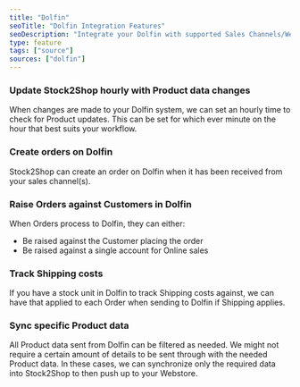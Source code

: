 ```yaml
---
title: "Dolfin"
seoTitle: "Dolfin Integration Features"
seoDescription: "Integrate your Dolfin with supported Sales Channels/Webstores through Stock2Shop"
type: feature
tags: ["source"]
sources: ["dolfin"]
---
```


<!-- ***NOT IN USE***

cron_get_products_schedule
get_products_limit
order_process_action
order_process_map
order_process_url
order_source_order_code_map
product_map
product_map (v2)
product_map (v4)
product_request_action
product_request_map
product_request_map (v2)
product_request_map (v4)
product_request_url
queue_fetch_images
sync_mode

-->
<!-- cron_get_products_schedule -->
### Update Stock2Shop hourly with Product data changes
When changes are made to your Dolfin system, we can set an hourly time to check for Product updates.
This can be set for which ever minute on the hour that best suits your workflow.

<!-- create_order -->
### Create orders on Dolfin
Stock2Shop can create an order on Dolfin when
it has been received from your sales channel(s).

<!-- order_source_customer_code_map -->
### Raise Orders against Customers in Dolfin
When Orders process to Dolfin, they can either:
- Be raised against the Customer placing the order
- Be raised against a single account for Online sales

<!-- shipping_code -->
### Track Shipping costs
If you have a stock unit in Dolfin to track Shipping costs against, we can have that 
applied to each Order when sending to Dolfin if Shipping applies.

<!-- product_map -->
### Sync specific Product data 
All Product data sent from Dolfin can be filtered as needed.
We might not require a certain amount of details to be sent through with the needed Product data.
In these cases, we can synchronize only the required data into Stock2Shop to then push up to your Webstore.

